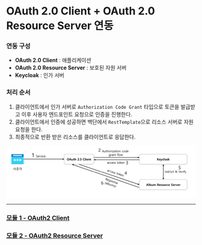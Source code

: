 # OAuth 2.0 Client + OAuth 2.0 Resource Server 연동

### 연동 구성

- **OAuth 2.0 Client** : 애플리케이션
- **OAuth 2.0 Resource Server** : 보호된 자원 서버
- **Keycloak** : 인가 서버

### 처리 순서

1. 클라이언트에서 인가 서버로 `Authorization Code Grant` 타입으로 토큰을 발급받고 이후 사용자 엔드포인트 요청으로 인증을 진행한다.
2. 클라이언트에서 인증에 성공하면 백단에서 `RestTemplate`으로 리소스 서버로 자원 요청을 한다.
3. 최종적으로 반환 받은 리소스를 클라이언트로 응답한다.

![img.png](image/img.png)

---

### [모듈 1 - OAuth2 Client]()
### [모듈 2 - OAuth2 Resource Server]()